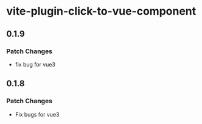 # vite-plugin-click-to-vue-component

## 0.1.9

### Patch Changes

- fix bug for vue3

## 0.1.8

### Patch Changes

- Fix bugs for vue3
